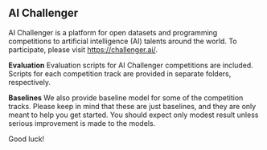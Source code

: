 ## AI Challenger ##
AI Challenger is a platform for open datasets and programming competitions to artificial intelligence (AI) talents around the world. To participate, please visit https://challenger.ai/.

**Evaluation**
Evaluation scripts for AI Challenger competitions are included. Scripts for each competition track are provided in separate folders, respectively.

**Baselines**
We also provide baseline model for some of the competition tracks. Please keep in mind that these are just baselines, and they are only meant to help you get started. You should expect only modest result unless serious improvement is made to the models.

Good luck!

